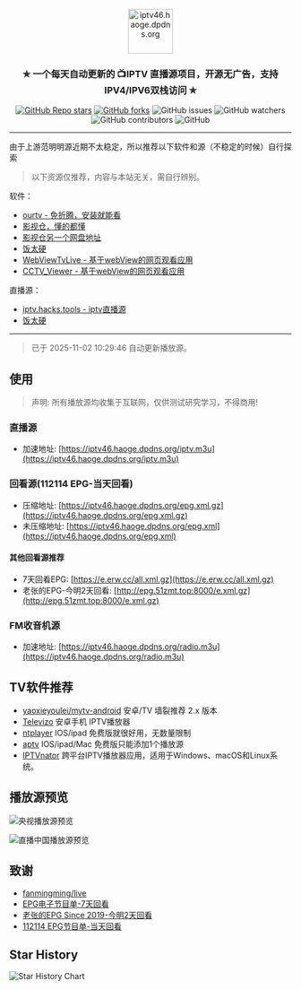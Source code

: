 <p align="center"><img alt="iptv46.haoge.dpdns.org" src="https://iptv46.haoge.dpdns.org/logo.png" height="80"></p>
<h3 align="center">✯ 一个每天自动更新的 📺IPTV 直播源项目，开源无广告，支持IPV4/IPV6双栈访问 ✯</h3>

<p align="center">
  <a href="https://github.com/haogege8888/iptv-v4v6/" target="_blank"><img alt="GitHub Repo stars" src="https://img.shields.io/github/stars/haogege8888/iptv-v4v6"></a>
  <a href="https://github.com/haogege8888/iptv-v4v6/fork" target="_blank"><img alt="GitHub forks" src="https://img.shields.io/github/forks/haogege8888/iptv-v4v6"></a>
  <img alt="GitHub issues" src="https://img.shields.io/github/issues/haogege8888/iptv-v4v6">
  <img alt="GitHub watchers" src="https://img.shields.io/github/watchers/haogege8888/iptv-v4v6">
  <img alt="GitHub contributors" src="https://img.shields.io/github/contributors/haogege8888/iptv-v4v6">
  <img alt="GitHub" src="https://img.shields.io/github/license/haogege8888/iptv-v4v6">
</p>

---

由于上游范明明源近期不太稳定，所以推荐以下软件和源（不稳定的时候）自行探索

> 以下资源仅推荐，内容与本站无关，需自行辨别。

软件：
  - [ourtv - 免折腾，安装就能看](https://github.com/andandroidor/ourtv)
  - [影视仓，懂的都懂](http://zouming.com/tvboxC1.html)
  - [影视仓另一个网盘地址](https://linux.do/t/411146/28)
  - [饭太硬](https://shouyou.3dmgame.com/android/444031.html)
  - [WebViewTvLive - 基于webView的网页观看应用](https://github.com/hxh19950701/WebViewTvLive)
  - [CCTV_Viewer - 基于webView的网页观看应用](https://github.com/Eanya-Tonic/CCTV_Viewer)

直播源：
  - [iptv.hacks.tools - iptv直播源](https://iptv.hacks.tools/)
  - [饭太硬](https://www.饭太硬.com/)

---

> 已于 2025-11-02 10:29:46 自动更新播放源。

## 使用

> 声明: 所有播放源均收集于互联网，仅供测试研究学习，不得商用!

### 直播源
  - 加速地址: [https://iptv46.haoge.dpdns.org/iptv.m3u](https://iptv46.haoge.dpdns.org/iptv.m3u)

### 回看源(112114 EPG-当天回看)
  - 压缩地址: [https://iptv46.haoge.dpdns.org/epg.xml.gz](https://iptv46.haoge.dpdns.org/epg.xml.gz)
  - 未压缩地址: [https://iptv46.haoge.dpdns.org/epg.xml](https://iptv46.haoge.dpdns.org/epg.xml)

#### 其他回看源推荐
  - 7天回看EPG: [https://e.erw.cc/all.xml.gz](https://e.erw.cc/all.xml.gz)
  - 老张的EPG-今明2天回看: [http://epg.51zmt.top:8000/e.xml.gz](http://epg.51zmt.top:8000/e.xml.gz)

### FM收音机源
  - 加速地址: [https://iptv46.haoge.dpdns.org/radio.m3u](https://iptv46.haoge.dpdns.org/radio.m3u)

## TV软件推荐
  - [yaoxieyoulei/mytv-android](https://github.com/yaoxieyoulei/mytv-android) 安卓/TV 墙裂推荐 2.x 版本
  - [Televizo](https://televizo.net/) 安卓手机 IPTV播放器
  - [ntplayer](https://ntplayer.nilbt.com/) IOS/ipad 免费版就很好用，无数量限制
  - [aptv](https://github.com/Kimentanm/aptv) IOS/ipad/Mac 免费版只能添加1个播放源
  - [IPTVnator](https://github.com/4gray/iptvnator) 跨平台IPTV播放器应用，适用于Windows、macOS和Linux系统。

## 播放源预览
![央视播放源预览](https://github.com/user-attachments/assets/1acbf06e-982a-4b6d-bfbd-200affb32821)

![直播中国播放源预览](https://github.com/user-attachments/assets/32f4ab3d-0ad9-4b34-ad64-4b16092f6dda)

## 致谢
- [fanmingming/live](https://github.com/fanmingming/live)
- [EPG电子节目单-7天回看](https://e.erw.cc/)
- [老张的EPG Since 2019-今明2天回看](http://epg.51zmt.top:8000/)
- [112114 EPG节目单-当天回看](https://epg.112114.xyz/)

## Star History
<picture>
<source media="(prefers-color-scheme: dark)" srcset="https://api.star-history.com/svg?repos=haogege8888/iptv-v4v6&type=Date&theme=dark" />
<source media="(prefers-color-scheme: light)" srcset="https://api.star-history.com/svg?repos=haogege8888/iptv-v4v6&type=Date" />
<img alt="Star History Chart" src="https://api.star-history.com/svg?repos=haogege8888/iptv-v4v6&type=Date" />
</picture>
